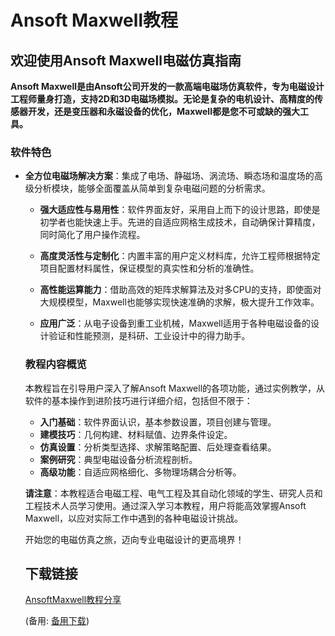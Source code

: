  # Ansoft Maxwell教程

 ## 欢迎使用Ansoft Maxwell电磁仿真指南

 **Ansoft Maxwell是由Ansoft公司开发的一款高端电磁场仿真软件，专为电磁设计工程师量身打造，支持2D和3D电磁场模拟。无论是复杂的电机设计、高精度的传感器开发，还是变压器和永磁设备的优化，Maxwell都是您不可或缺的强大工具。**

 ### 软件特色

 - **全方位电磁场解决方案**：集成了电场、静磁场、涡流场、瞬态场和温度场的高级分析模块，能够全面覆盖从简单到复杂电磁问题的分析需求。

   - **强大适应性与易用性**：软件界面友好，采用自上而下的设计思路，即使是初学者也能快速上手。先进的自适应网格生成技术，自动确保计算精度，同时简化了用户操作流程。

   - **高度灵活性与定制化**：内置丰富的用户定义材料库，允许工程师根据特定项目配置材料属性，保证模型的真实性和分析的准确性。

   - **高性能运算能力**：借助高效的矩阵求解算法及对多CPU的支持，即使面对大规模模型，Maxwell也能够实现快速准确的求解，极大提升工作效率。

   - **应用广泛**：从电子设备到重工业机械，Maxwell适用于各种电磁设备的设计验证和性能预测，是科研、工业设计中的得力助手。

   ### 教程内容概览

   本教程旨在引导用户深入了解Ansoft Maxwell的各项功能，通过实例教学，从软件的基本操作到进阶技巧进行详细介绍，包括但不限于：

   - **入门基础**：软件界面认识，基本参数设置，项目创建与管理。
   - **建模技巧**：几何构建、材料赋值、边界条件设定。
   - **仿真设置**：分析类型选择、求解策略配置、后处理查看结果。
   - **案例研究**：典型电磁设备分析流程剖析。
   - **高级功能**：自适应网格细化、多物理场耦合分析等。

   **请注意**：本教程适合电磁工程、电气工程及其自动化领域的学生、研究人员和工程技术人员学习使用。通过深入学习本教程，用户将能高效掌握Ansoft Maxwell，以应对实际工作中遇到的各种电磁设计挑战。

   开始您的电磁仿真之旅，迈向专业电磁设计的更高境界！

   ## 下载链接
   [AnsoftMaxwell教程分享](https://pan.quark.cn/s/f5e2adfc7758) 

   (备用: [备用下载](https://pan.baidu.com/s/1-k7JFVBG8XfiwkW7eVVU0Q?pwd=1234))

